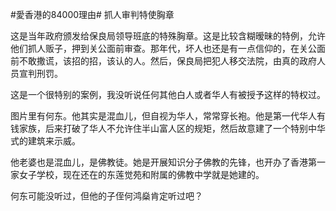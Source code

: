 #愛香港的84000理由# 抓人审判特使胸章

这是当年政府颁发给保良局领导班底的特殊胸章。这是比较含糊暧昧的特例，允许他们抓人贩子，押到关公面前审查。那年代，坏人也还是有一点信仰的，在关公面前不敢撒谎，该招的招，该认的人。然后，保良局把犯人移交法院，由真的政府人员宣判刑罚。

这是一个很特别的案例，我没听说任何其他白人或者华人有被授予这样的特权过。

图片里有何东。他其实是混血儿，但自视为华人，常常穿长袍。他是第一代华人有钱家族，后来打破了华人不允许住半山富人区的规矩，然后故意建了一个特别中华式的建筑来示威。

他老婆也是混血儿，是佛教徒。她是开展知识分子佛教的先锋，也开办了香港第一家女子学校，现在还在的东莲觉苑和附属的佛教中学就是她建的。

何东可能没听过，但他的子侄何鸿燊肯定听过吧？
